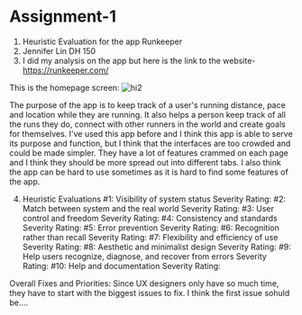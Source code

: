 # Assignment-1
1. Heuristic Evaluation for the app Runkeeper
2. Jennifer Lin DH 150
3. I did my analysis on the app but here is the link to the website- https://runkeeper.com/

This is the homepage screen:
![hi2](https://jenlin5368.github.io/Assignment-1/home.png)


The purpose of the app is to keep track of a user's running distance, pace and location while they are running. It also helps a person keep track of all the runs they do, connect with other runners in the world and create goals for themselves. I've used this app before and I think this app is able to serve its purpose and function, but I think that the interfaces are too crowded and could be made simpler. They have a lot of features crammed on each page and I think they should be more spread out into different tabs. I also think the app can be hard to use sometimes as it is hard to find some features of the app.

4. Heuristic Evaluations
#1: Visibility of system status
Severity Rating:
#2: Match between system and the real world
Severity Rating:
#3: User control and freedom
Severity Rating:
#4: Consistency and standards
Severity Rating:
#5: Error prevention
Severity Rating:
#6: Recognition rather than recall
Severity Rating:
#7: Flexibility and efficiency of use
Severity Rating:
#8: Aesthetic and minimalist design
Severity Rating:
#9: Help users recognize, diagnose, and recover from errors
Severity Rating:
#10: Help and documentation
Severity Rating:

Overall Fixes and Priorities:
Since UX designers only have so much time, they have to start with the biggest issues to fix. I think the first issue sohuld be....

